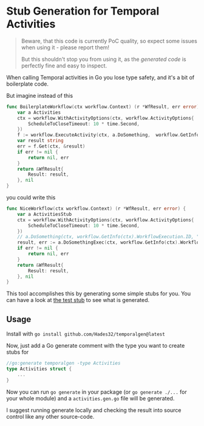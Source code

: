 # Stub Generation for Temporal Activities

> Beware, that this code is currently PoC quality, so expect some issues when using it - please report them!
>
> But this shouldn't stop you from using it, as the _generated code_ is perfectly fine and easy to inspect.

When calling Temporal activities in Go you lose type safety, and it's a bit of boilerplate code.

But imagine instead of this

```go
func BoilerplateWorkflow(ctx workflow.Context) (r *WfResult, err error) {
	var a Activities
	ctx = workflow.WithActivityOptions(ctx, workflow.ActivityOptions{
		ScheduleToCloseTimeout: 10 * time.Second,
	})
	f := workflow.ExecuteActivity(ctx, a.DoSomething,  workflow.GetInfo(ctx).WorkflowExecution.ID, "maybe a string?")
	var result string
	err = f.Get(ctx, &result)
	if err != nil {
		return nil, err
	}
	return &WfResult{
		Result: result,
	}, nil
}
```
you could write this

```go
func NiceWorkflow(ctx workflow.Context) (r *WfResult, err error) {
	var a ActivitiesStub
	ctx = workflow.WithActivityOptions(ctx, workflow.ActivityOptions{
		ScheduleToCloseTimeout: 10 * time.Second,
	})
	// a.DoSomething(ctx, workflow.GetInfo(ctx).WorkflowExecution.ID, "maybe a string?") 🪲 wrong argument!
	result, err := a.DoSomethingExec(ctx, workflow.GetInfo(ctx).WorkflowExecution.ID, &echo.Group{})
	if err != nil {
		return nil, err
	}
	return &WfResult{
		Result: result,
	}, nil
}
```

This tool accomplishes this by generating some simple stubs for you. You can have a look at [the test stub](./test/activities.gen.go) to see what is generated.

## Usage

Install with `go install github.com/Hades32/temporalgen@latest`

Now, just add a Go generate comment with the type you want to create stubs for
```go
//go:generate temporalgen -type Activities
type Activities struct {
	...
}
```

Now you can run `go generate` in your package (or `go generate ./...` for your whole module) and a `activities.gen.go` file will be generated.

I suggest running generate locally and checking the result into source control like any other source-code.
